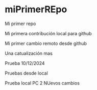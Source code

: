 # miPrimerREpo

Mi primer repo

Mi primera contribución local para github

Mi primer cambio remoto desde github

Una catualización mas

Prueba 10/12/2024

Pruebas desde local

Prueba local PC 2
NUevos cambios
